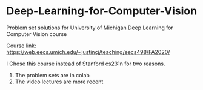 # Deep-Learning-for-Computer-Vision
Problem set solutions for University of Michigan Deep Learning for Computer Vision course

Course link: https://web.eecs.umich.edu/~justincj/teaching/eecs498/FA2020/

I Chose this course instead of Stanford cs231n for two reasons.

  1) The problem sets are in colab
  2) The video lectures are more recent
